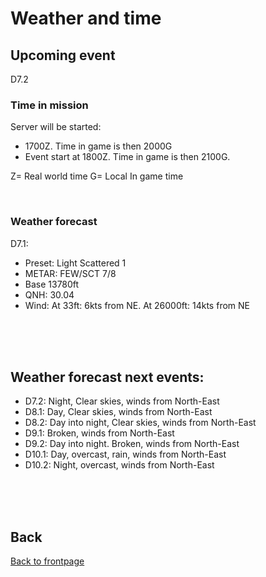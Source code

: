 # Weather and time

## Upcoming event
D7.2

### Time in mission
Server will be started:
- 1700Z. Time in game is then 2000G
- Event start at 1800Z. Time in game is then 2100G. 

Z= Real world time
G= Local In game time

<br>

### Weather forecast
D7.1: 
- Preset: Light Scattered 1
- METAR: FEW/SCT 7/8 
- Base 13780ft
- QNH: 30.04
- Wind: At 33ft: 6kts from NE. At 26000ft: 14kts from NE


<br>
<br>
<br>


## Weather forecast next events:
- D7.2: Night, Clear skies, winds from North-East
- D8.1: Day, Clear skies, winds from North-East
- D8.2: Day into night, Clear skies, winds from North-East
- D9.1: Broken, winds from North-East
- D9.2: Day into night. Broken, winds from North-East
- D10.1: Day, overcast, rain,  winds from North-East
- D10.2: Night, overcast, winds from North-East

<br>
<br>
<br>



## Back
[Back to frontpage](https://132nd-vwing.github.io/OPAR-Brief/)
